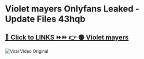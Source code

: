 
 # Violet mayers Onlyfans Leaked - Update Files 43hqb

## <h2><a href="https://clipsfans.com/Violet_mayers&ref=git">🔗 Click to LINKS ⏩⏩ 👉 🟢 Violet mayers </a></h2>

<a href="https://clipsfans.com/Violet_mayers&ref=git" rel="nofollow" data-target="animated-image.originalLink"><img src="https://i.ibb.co.com/xMMVF88/686577567.gif" alt="Viral Video Original" style="max-width: 100%; display: inline-block;" data-target="animated-image.originalImage"></a>

